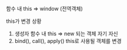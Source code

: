 함수 내 this => window (전역객체)

this가 변경 상황
1. 생성자 함수 내
   this => new 되는 객체 자기 자신
2. bind(), call(), apply()
   this로 사용될 객체를 변경